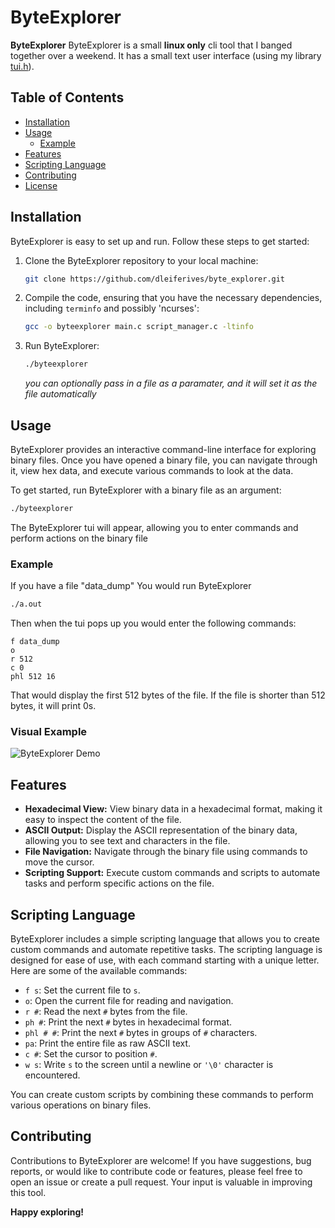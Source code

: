 # ByteExplorer

**ByteExplorer** ByteExplorer is a small **linux only** cli tool that I banged together over a weekend. It has a small text user interface (using my library [tui.h](https://github.com/dleiferives/tui)).

## Table of Contents

- [Installation](#installation)
- [Usage](#usage)
   - [Example](#example)
- [Features](#features)
- [Scripting Language](#scripting-language)
- [Contributing](#contributing)
- [License](#license)

## Installation

ByteExplorer is easy to set up and run. Follow these steps to get started:

1. Clone the ByteExplorer repository to your local machine:

   ```bash
   git clone https://github.com/dleiferives/byte_explorer.git
   ```

2. Compile the code, ensuring that you have the necessary dependencies, including `terminfo` and possibly 'ncurses':

   ```bash
   gcc -o byteexplorer main.c script_manager.c -ltinfo
   ```

3. Run ByteExplorer:

   ```bash
   ./byteexplorer
   ```
   *you can optionally pass in a file as a paramater, and it will set it as the file automatically*

## Usage

ByteExplorer provides an interactive command-line interface for exploring binary files. Once you have opened a binary file, you can navigate through it, view hex data, and execute various commands to look at the data.

To get started, run ByteExplorer with a binary file as an argument:

```bash
./byteexplorer
```

The ByteExplorer tui will appear, allowing you to enter commands and perform actions on the binary file

### Example
If you have a file "data_dump"
You would run ByteExplorer
```bash
./a.out
```
Then when the tui pops up you would enter the following commands:
```
f data_dump
o
r 512
c 0
phl 512 16
```

That would display the first 512 bytes of the file. If the file is shorter than 512 bytes, it will print 0s.

### Visual Example

![ByteExplorer Demo](https://raw.githubusercontent.com/dleiferives/byte_explorer/master/output.gif)
## Features

- **Hexadecimal View:** View binary data in a hexadecimal format, making it easy to inspect the content of the file.
- **ASCII Output:** Display the ASCII representation of the binary data, allowing you to see text and characters in the file.
- **File Navigation:** Navigate through the binary file using commands to move the cursor.
- **Scripting Support:** Execute custom commands and scripts to automate tasks and perform specific actions on the file.

## Scripting Language

ByteExplorer includes a simple scripting language that allows you to create custom commands and automate repetitive tasks. The scripting language is designed for ease of use, with each command starting with a unique letter. Here are some of the available commands:

- `f s`: Set the current file to `s`.
- `o`: Open the current file for reading and navigation.
- `r #`: Read the next `#` bytes from the file.
- `ph #`: Print the next `#` bytes in hexadecimal format.
- `phl # #`: Print the next `#` bytes in groups of `#` characters.
- `pa`: Print the entire file as raw ASCII text.
- `c #`: Set the cursor to position `#`.
- `w s`: Write `s` to the screen until a newline or `'\0'` character is encountered.

You can create custom scripts by combining these commands to perform various operations on binary files.

## Contributing

Contributions to ByteExplorer are welcome! If you have suggestions, bug reports, or would like to contribute code or features, please feel free to open an issue or create a pull request. Your input is valuable in improving this tool.

**Happy exploring!**
